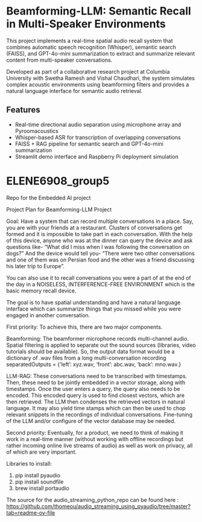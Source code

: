 # Beamforming-LLM: Semantic Recall in Multi-Speaker Environments

This project implements a real-time spatial audio recall system that combines automatic speech recognition (Whisper), semantic search (FAISS), and GPT-4o-mini summarization to extract and summarize relevant content from multi-speaker conversations.

Developed as part of a collaborative research project at Columbia University with Swetha Ramesh and Vishal Chaudhari, the system simulates complex acoustic environments using beamforming filters and provides a natural language interface for semantic audio retrieval.

## Features
- Real-time directional audio separation using microphone array and Pyroomacoustics
- Whisper-based ASR for transcription of overlapping conversations
- FAISS + RAG pipeline for semantic search and GPT-4o-mini summarization
- Streamlit demo interface and Raspberry Pi deployment simulation




# ELENE6908_group5
Repo for the Embedded AI project 

Project Plan for Beamforming-LLM Project


Goal: Have a system that can record multiple conversations in a place. Say, you are with your friends at a restaurant. Clusters of conversations get formed and it is impossible to take part in each conversation. With the help of this device, anyone who was at the dinner can query the device and ask questions like- “What did I miss when I was following the conversation on dogs?” And the device would tell you- “There were two other conversations and one of them was on Persian food and the other was a friend discussing his later trip to Europe”.

You can also use it to recall conversations you were a part of at the end of the day in a NOISELESS, INTERFERENCE-FREE ENVIRONMENT which is the basic memory recall device.

The goal is to have spatial understanding and have a natural language interface which can summarize things that you missed while you were engaged in another conversation.

First priority:
To achieve this, there are two major components.

Beamforming:
The beamformer microphone records multi-channel audio.
Spatial filtering is applied to separate out the sound sources (libraries, video tutorials should be available).
So, the output data format would be a dictionary of .wav files from a long multi-conversation recording
separatedOutputs = {‘left’: xyz.wav, ‘front’: abc.wav, ‘back’: mno.wav.} 

LLM-RAG:
These conversations need to be transcribed with timestamps.
Then, these need to be jointly embedded in a vector storage, along with timestamps.
Once the user enters a query, the query also needs to be encoded.
This encoded query is used to find closest vectors, which are then retrieved.
The LLM then condenses the retrieved vectors in natural language.
It may also yield time stamps which can then be used to chop relevant snippets in the recordings of individual conversations.
Fine-tuning of the LLM and/or configure of the vector database may be needed.


Second priority:
Eventually, for a product, we need to think of making it work in a real-time manner (without working with offline recordings but rather incoming online live streams of audio) as well as work on privacy, all of which are very important.


Libraries to install:
1. pip install pyaudio
2. pip install soundfile
2. brew install portaudio

The source for the audio_streaming_python_repo can be found here : https://github.com/thomeou/audio_streaming_using_pyaudio/tree/master?tab=readme-ov-file

